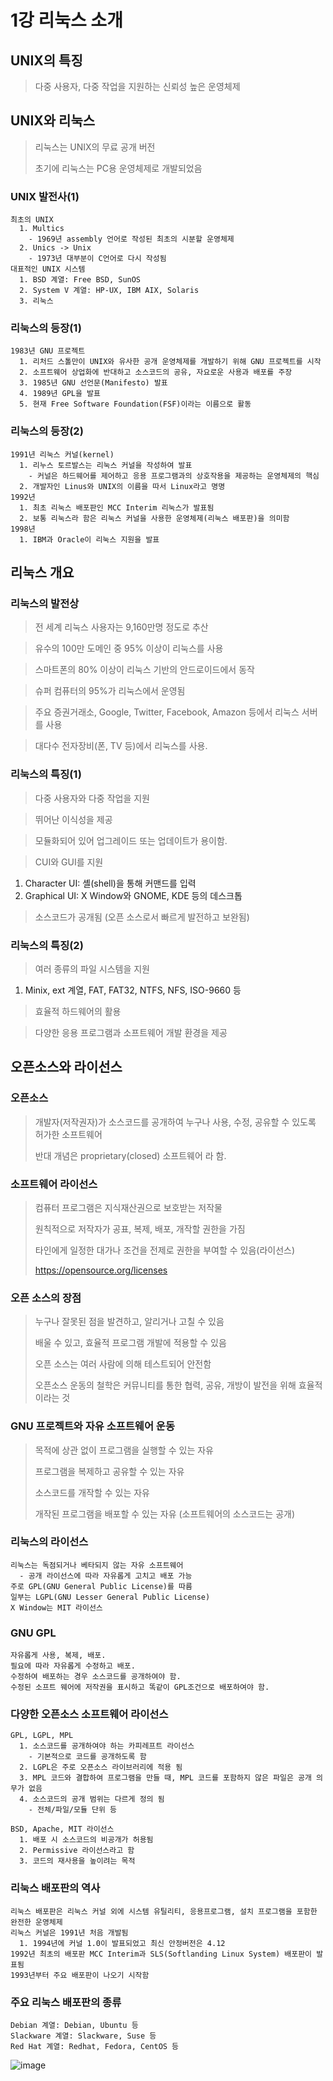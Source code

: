 # 1강 리눅스 소개

## UNIX의 특징
> 다중 사용자, 다중 작업을 지원하는 신뢰성 높은 운영체제

## UNIX와 리눅스
> 리눅스는 UNIX의 무료 공개 버전
> 
> 초기에 리눅스는 PC용 운영체제로 개발되었음

### UNIX 발전사(1)
```
최초의 UNIX
  1. Multics
    - 1969년 assembly 언어로 작성된 최초의 시분할 운영체제
  2. Unics -> Unix
    - 1973년 대부분이 C언어로 다시 작성됨
대표적인 UNIX 시스템
  1. BSD 계열: Free BSD, SunOS
  2. System V 계열: HP-UX, IBM AIX, Solaris
  3. 리눅스
```

### 리눅스의 등장(1)
```
1983년 GNU 프로젝트
  1. 리처드 스톨만이 UNIX와 유사한 공개 운영체제를 개발하기 위해 GNU 프로젝트를 시작
  2. 소프트웨어 상업화에 반대하고 소스코드의 공유, 자요로운 사용과 배포를 주장
  3. 1985년 GNU 선언문(Manifesto) 발표
  4. 1989년 GPL을 발표
  5. 현재 Free Software Foundation(FSF)이라는 이름으로 활동
```

### 리눅스의 등장(2)
```
1991년 리눅스 커널(kernel)
  1. 리누스 토르발스는 리눅스 커널을 작성하여 발표
    - 커널은 하드웨어를 제어하고 응용 프로그램과의 상호작용을 제공하는 운영체제의 핵심
  2. 개발자인 Linus와 UNIX의 이름을 따서 Linux라고 명명
1992년
  1. 최초 리눅스 배포판인 MCC Interim 리눅스가 발표됨
  2. 보통 리눅스라 함은 리눅스 커널을 사용한 운영체제(리눅스 배포판)을 의미함
1998년
  1. IBM과 Oracle이 리눅스 지원을 발표
```

## 리눅스 개요

### 리눅스의 발전상
> 전 세계 리눅스 사용자는 9,160만명 정도로 추산
 
> 유수의 100만 도메인 중 95% 이상이 리눅스를 사용

> 스마트폰의 80% 이상이 리눅스 기반의 안드로이드에서 동작

> 슈퍼 컴퓨터의 95%가 리눅스에서 운영됨

> 주요 증권거래소, Google, Twitter, Facebook, Amazon 등에서 리눅스 서버를 사용

> 대다수 전자장비(폰, TV 등)에서 리눅스를 사용.

### 리눅스의 특징(1)
> 다중 사용자와 다중 작업을 지원

> 뛰어난 이식성을 제공

> 모듈화되어 있어 업그레이드 또는 업데이트가 용이함.

> CUI와 GUI를 지원
  1. Character UI: 셸(shell)을 통해 커맨드를 입력
  2. Graphical UI: X Window와 GNOME, KDE 등의 데스크톱

> 소스코드가 공개됨 (오픈 소스로서 빠르게 발전하고 보완됨)

### 리눅스의 특징(2)
> 여러 종류의 파일 시스템을 지원
  1. Minix, ext 계열, FAT, FAT32, NTFS, NFS, ISO-9660 등

> 효율적 하드웨어의 활용

> 다양한 응용 프로그램과 소프트웨어 개발 환경을 제공

## 오픈소스와 라이선스

### 오픈소스
> 개발자(저작권자)가 소스코드를 공개하여 누구나 사용, 수정, 공유할 수 있도록 허가한 소프트웨어
>
> 반대 개념은 proprietary(closed) 소프트웨어 라 함.

### 소프트웨어 라이선스
> 컴퓨터 프로그램은 지식재산권으로 보호받는 저작물
> 
> 원칙적으로 저작자가 공표, 복제, 배포, 개작할 권한을 가짐
> 
> 타인에게 일정한 대가나 조건을 전제로 권한을 부여할 수 있음(라이선스)
>
> https://opensource.org/licenses

### 오픈 소스의 장점
> 누구나 잘못된 점을 발견하고, 알리거나 고칠 수 있음
>
> 배울 수 있고, 효율적 프로그램 개발에 적용할 수 있음
> 
> 오픈 소스는 여러 사람에 의해 테스트되어 안전함
> 
> 오픈소스 운동의 철학은 커뮤니티를 통한 협력, 공유, 개방이 발전을 위해 효율적이라는 것

### GNU 프로젝트와 자유 소프트웨어 운동
> 목적에 상관 없이 프로그램을 실행할 수 있는 자유
> 
> 프로그램을 복제하고 공유할 수 있는 자유
>
> 소스코드를 개작할 수 있는 자유
>
> 개작된 프로그램을 배포할 수 있는 자유 (소프트웨어의 소스코드는 공개)

### 리눅스의 라이선스
```
리눅스는 독점되거나 베타되지 않는 자유 소프트웨어
  - 공개 라이선스에 따라 자유롭게 고치고 배포 가능
주로 GPL(GNU General Public License)를 따름
일부는 LGPL(GNU Lesser General Public License)
X Window는 MIT 라이선스
```

### GNU GPL
```
자유롭게 사용, 복제, 배포.
필요에 따라 자유롭게 수정하고 배포.
수정하여 배포하는 경우 소스코드를 공개하여야 함.
수정된 소프트 웨어에 저작권을 표시하고 똑같이 GPL조건으로 배포하여야 함.
```

### 다양한 오픈소스 소프트웨어 라이선스
```
GPL, LGPL, MPL
  1. 소스코드를 공개하여야 하는 카피레프트 라이선스
    - 기본적으로 코드를 공개하도록 함
  2. LGPL은 주로 오픈소스 라이브러리에 적용 됨
  3. MPL 코드와 결합하여 프로그램을 만들 때, MPL 코드를 포함하지 않은 파일은 공개 의무가 없음
  4. 소스코드의 공개 범위는 다르게 정의 됨
    - 전체/파일/모듈 단위 등

BSD, Apache, MIT 라이선스
  1. 배포 시 소스코드의 비공개가 허용됨
  2. Permissive 라이선스라고 함
  3. 코드의 재사용을 높이려는 목적
```

### 리눅스 배포판의 역사
```
리눅스 배포판은 리눅스 커널 외에 시스템 유틸리티, 응용프로그램, 설치 프로그램을 포함한 완전한 운영체제
리눅스 커널은 1991년 처음 개발됨
  1. 1994년에 커널 1.0이 발표되었고 최신 안정버전은 4.12
1992년 최초의 배포판 MCC Interim과 SLS(Softlanding Linux System) 배포판이 발표됨
1993년부터 주요 배포판이 나오기 시작함
```

### 주요 리눅스 배포판의 종류
```
Debian 계열: Debian, Ubuntu 등
Slackware 계열: Slackware, Suse 등
Red Hat 계열: Redhat, Fedora, CentOS 등
```
![image](https://user-images.githubusercontent.com/17442343/131209343-76bf4722-5ec7-4249-8459-e83bb53cea99.png)
